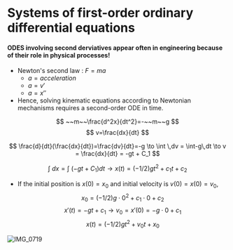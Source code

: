 # Systems of first-order ordinary differential equations

#### ODES involving second derviatives appear often in engineering because of their role in physical processes!


- Newton's second law : $F=ma$
    * $a = acceleration$
    * $a = v'$
    * $a=x''$
- Hence, solving kinematic equations according to Newtonian mechanisms requires a second-order ODE in time. 

$$
~~m~~\frac{d^2x}{dt^2}=-~~m~~g
$$
$$ 
v=\frac{dx}{dt}
$$

$$
\frac{d}{dt}(\frac{dx}{dt})=\frac{dv}{dt}=-g \to \int \,dv = \int-g\,dt  \to v = \frac{dx}{dt} = -gt + C_1
$$

$$\int\ dx = \int\ (-gt+C_1) dt \to x(t) = (-1/2)gt^2 +c_1t +c_2
$$

- If the initial position is $x(0) = x_0$ and initial velocity is $v(0)=x(0)=v_0$,
$$x_0= (-1/2)g\cdot0^2 +c_1\cdot0 +c_2$$
$$x'(t) = -gt + c_1\to v_0 = x'(0) = -g\cdot0 +c_1$$
$$x(t) = (-1/2)gt^2 +v_0t +x_0$$



![IMG_0719](https://github.com/user-attachments/assets/930ddb5e-2a97-4cd4-879f-9327d1f38099)


